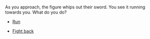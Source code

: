 As you approach, the figure whips out their sword. You see it running towards you. What do you do?

* [Run](3-B.md)

* [Fight back](3-C.md)

